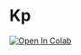 # Kp


[![Open In Colab](https://colab.research.google.com/assets/colab-badge.svg)](https://colab.research.google.com/github/emartineznunez/Kp/blob/main/scripts/Kp.ipynb)
